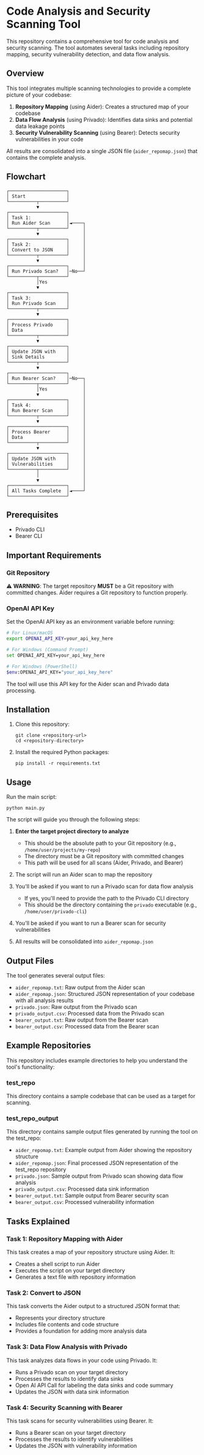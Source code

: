 # Code Analysis and Security Scanning Tool

This repository contains a comprehensive tool for code analysis and security scanning. The tool automates several tasks including repository mapping, security vulnerability detection, and data flow analysis.

## Overview

This tool integrates multiple scanning technologies to provide a complete picture of your codebase:

1. **Repository Mapping** (using Aider): Creates a structured map of your codebase
2. **Data Flow Analysis** (using Privado): Identifies data sinks and potential data leakage points
3. **Security Vulnerability Scanning** (using Bearer): Detects security vulnerabilities in your code

All results are consolidated into a single JSON file (`aider_repomap.json`) that contains the complete analysis.

## Flowchart

```
┌─────────────────────┐
│ Start               │
└──────────┬──────────┘
           ▼
┌─────────────────────┐
│ Task 1:             │
│ Run Aider Scan      │◄────┐
└──────────┬──────────┘     │
           ▼                │
┌─────────────────────┐     │
│ Task 2:             │     │
│ Convert to JSON     │     │
└──────────┬──────────┘     │
           ▼                │
┌─────────────────────┐     │
│ Run Privado Scan?   │─No──┘
└──────────┬──────────┘     
           │Yes            
           ▼                
┌─────────────────────┐     
│ Task 3:             │     
│ Run Privado Scan    │     
└──────────┬──────────┘     
           ▼                
┌─────────────────────┐     
│ Process Privado     │     
│ Data                │     
└──────────┬──────────┘     
           ▼                
┌─────────────────────┐     
│ Update JSON with    │     
│ Sink Details        │     
└──────────┬──────────┘     
           ▼                
┌─────────────────────┐     
│ Run Bearer Scan?    │─No──┐
└──────────┬──────────┘     │
           │Yes             │
           ▼                │
┌─────────────────────┐     │
│ Task 4:             │     │
│ Run Bearer Scan     │     │
└──────────┬──────────┘     │
           ▼                │
┌─────────────────────┐     │
│ Process Bearer      │     │
│ Data                │     │
└──────────┬──────────┘     │
           ▼                │
┌─────────────────────┐     │
│ Update JSON with    │     │
│ Vulnerabilities     │     │
└──────────┬──────────┘     │
           │                │
           ▼                │
┌─────────────────────┐     │
│ All Tasks Complete  │◄────┘
└─────────────────────┘
```

## Prerequisites

- Privado CLI
- Bearer CLI

## Important Requirements

### Git Repository
⚠️ **WARNING**: The target repository **MUST** be a Git repository with committed changes. Aider requires a Git repository to function properly.

### OpenAI API Key
Set the OpenAI API key as an environment variable before running:

```bash
# For Linux/macOS
export OPENAI_API_KEY=your_api_key_here

# For Windows (Command Prompt)
set OPENAI_API_KEY=your_api_key_here

# For Windows (PowerShell)
$env:OPENAI_API_KEY="your_api_key_here"
```

The tool will use this API key for the Aider scan and Privado data processing.

## Installation

1. Clone this repository:
   ```
   git clone <repository-url>
   cd <repository-directory>
   ```

2. Install the required Python packages:
   ```
   pip install -r requirements.txt
   ```

## Usage

Run the main script:

```
python main.py
```

The script will guide you through the following steps:

1. **Enter the target project directory to analyze**
   - This should be the absolute path to your Git repository (e.g., `/home/user/projects/my-repo`)
   - The directory must be a Git repository with committed changes
   - This path will be used for all scans (Aider, Privado, and Bearer)

2. The script will run an Aider scan to map the repository

3. You'll be asked if you want to run a Privado scan for data flow analysis
   - If yes, you'll need to provide the path to the Privado CLI directory
   - This should be the directory containing the `privado` executable (e.g., `/home/user/privado-cli`)

4. You'll be asked if you want to run a Bearer scan for security vulnerabilities

5. All results will be consolidated into `aider_repomap.json`

## Output Files

The tool generates several output files:

- `aider_repomap.txt`: Raw output from the Aider scan
- `aider_repomap.json`: Structured JSON representation of your codebase with all analysis results
- `privado.json`: Raw output from the Privado scan
- `privado_output.csv`: Processed data from the Privado scan
- `bearer_output.txt`: Raw output from the Bearer scan
- `bearer_output.csv`: Processed data from the Bearer scan

## Example Repositories

This repository includes example directories to help you understand the tool's functionality:

### test_repo
This directory contains a sample codebase that can be used as a target for scanning.

### test_repo_output
This directory contains sample output files generated by running the tool on the test_repo:
- `aider_repomap.txt`: Example output from Aider showing the repository structure
- `aider_repomap.json`: Final processed JSON representation of the test_repo repository
- `privado.json`: Sample output from Privado scan showing data flow analysis
- `privado_output.csv`: Processed data sink information
- `bearer_output.txt`: Sample output from Bearer security scan
- `bearer_output.csv`: Processed vulnerability information

## Tasks Explained

### Task 1: Repository Mapping with Aider

This task creates a map of your repository structure using Aider. It:
- Creates a shell script to run Aider
- Executes the script on your target directory
- Generates a text file with repository information

### Task 2: Convert to JSON

This task converts the Aider output to a structured JSON format that:
- Represents your directory structure
- Includes file contents and code structure
- Provides a foundation for adding more analysis data

### Task 3: Data Flow Analysis with Privado

This task analyzes data flows in your code using Privado. It:
- Runs a Privado scan on your target directory
- Processes the results to identify data sinks
- Open AI API Call for labeling the data sinks and code summary
- Updates the JSON with data sink information

### Task 4: Security Scanning with Bearer

This task scans for security vulnerabilities using Bearer. It:
- Runs a Bearer scan on your target directory
- Processes the results to identify vulnerabilities
- Updates the JSON with vulnerability information